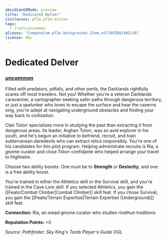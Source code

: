 ```yaml
---
obsidianUIMode: preview
title: "Dedicated Delver"
cssclasses: pf2e,pf2e-action
tags:
  - trait/uncommon
aliases: "Compendium.pf2e.backgrounds.Item.a57iBUZBQtXWZc36"
license: OGL
---
```

# Dedicated Delver

### [uncommon](uncommon "Uncommon Rarity Trait")






Filled with predators, pitfalls, and other perils, the Darklands rightfully scares off most travelers. Not you! Whether you're a veteran Darklands caravanner, a cartographer seeking safer paths through dangerous territory, or just a spelunker who loves to escape the surface and hear the caverns sing, you're adept at navigating underground obstacles and finding your way back to civilization.

Clan Tolorr specializes more in studying the past than extracting it from dangerous areas. Its leader, Arghan Tolorr, was an avid explorer in his youth, and he's begun an initiative to befriend, recruit, and train subterranean daredevils who can extract relics responsibly. You're one of his candidates for this pilot program. Helping administrate recruits is Ria, a gnome curator and close Tolorr confidante who helped arrange your travel to Highhelm.

Choose two ability boosts. One must be to **Strength** or **Dexterity**, and one is a free ability boost.

You're trained in either the Athletics skill or the Survival skill, and you're trained in the Cave Lore skill. If you selected Athletics, you gain the [[Feats/Combat Climber|Combat Climber]] skill feat. If you chose Survival, you gain the [[Feats/Terrain Expertise|Terrain Expertise (Underground)]] skill feat.

**Connection:** Ria, an oread gnome curator who studies rivethun traditions

**Reputation Points:** +0

*Source: Pathfinder: Sky King's Tomb Player's Guide*
*OGL*